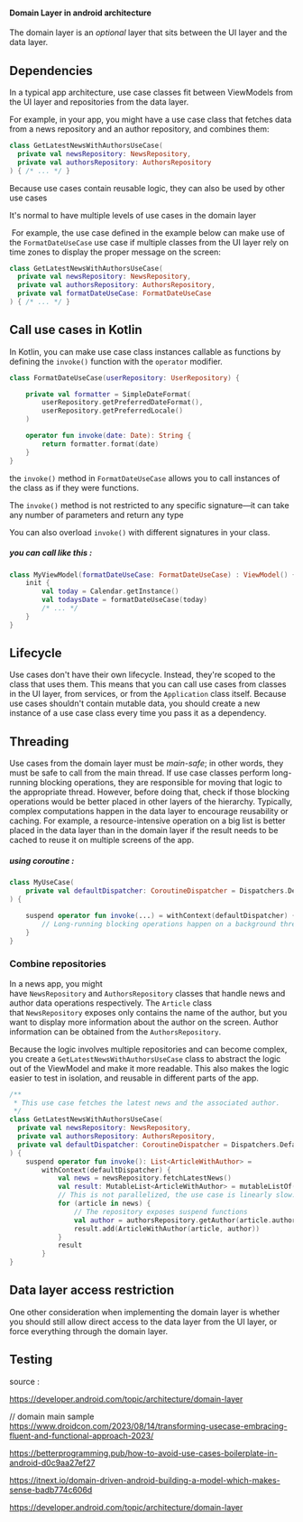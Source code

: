 #### Domain Layer in android architecture

The domain layer is an *optional* layer that sits between the UI layer and the data layer.

## Dependencies

In a typical app architecture, use case classes fit between ViewModels from the UI layer and repositories from the data layer.

For example, in your app, you might have a use case class that fetches data from a news repository and an author repository, and combines them:

```kt
class GetLatestNewsWithAuthorsUseCase(
  private val newsRepository: NewsRepository,
  private val authorsRepository: AuthorsRepository
) { /* ... */ }
```

Because use cases contain reusable logic, they can also be used by other use cases

It's normal to have multiple levels of use cases in the domain layer

 For example, the use case defined in the example below can make use of the `FormatDateUseCase` use case if multiple classes from the UI layer rely on time zones to display the proper message on the screen:

```kt
class GetLatestNewsWithAuthorsUseCase(
  private val newsRepository: NewsRepository,
  private val authorsRepository: AuthorsRepository,
  private val formatDateUseCase: FormatDateUseCase
) { /* ... */ }
```

## Call use cases in Kotlin

In Kotlin, you can make use case class instances callable as functions by defining the `invoke()` function with the `operator` modifier.

```kt
class FormatDateUseCase(userRepository: UserRepository) {

    private val formatter = SimpleDateFormat(
        userRepository.getPreferredDateFormat(),
        userRepository.getPreferredLocale()
    )

    operator fun invoke(date: Date): String {
        return formatter.format(date)
    }
}
```

the `invoke()` method in `FormatDateUseCase` allows you to call instances of the class as if they were functions.

The `invoke()` method is not restricted to any specific signature—it can take any number of parameters and return any type

You can also overload `invoke()` with different signatures in your class.

##### you can call like this :

```kt
class MyViewModel(formatDateUseCase: FormatDateUseCase) : ViewModel() {
    init {
        val today = Calendar.getInstance()
        val todaysDate = formatDateUseCase(today)
        /* ... */
    }
}
```

## Lifecycle

Use cases don't have their own lifecycle. Instead, they're scoped to the class that uses them. This means that you can call use cases from classes in the UI layer, from services, or from the `Application` class itself. Because use cases shouldn't contain mutable data, you should create a new instance of a use case class every time you pass it as a dependency.

## Threading

Use cases from the domain layer must be *main-safe*; in other words, they must be safe to call from the main thread. If use case classes perform long-running blocking operations, they are responsible for moving that logic to the appropriate thread. However, before doing that, check if those blocking operations would be better placed in other layers of the hierarchy. Typically, complex computations happen in the data layer to encourage reusability or caching. For example, a resource-intensive operation on a big list is better placed in the data layer than in the domain layer if the result needs to be cached to reuse it on multiple screens of the app.

##### using coroutine :

```kt
class MyUseCase(
    private val defaultDispatcher: CoroutineDispatcher = Dispatchers.Default
) {

    suspend operator fun invoke(...) = withContext(defaultDispatcher) {
        // Long-running blocking operations happen on a background thread.
    }
}
```

### Combine repositories

In a news app, you might have `NewsRepository` and `AuthorsRepository` classes that handle news and author data operations respectively. The `Article` class that `NewsRepository` exposes only contains the name of the author, but you want to display more information about the author on the screen. Author information can be obtained from the `AuthorsRepository`.

Because the logic involves multiple repositories and can become complex, you create a `GetLatestNewsWithAuthorsUseCase` class to abstract the logic out of the ViewModel and make it more readable. This also makes the logic easier to test in isolation, and reusable in different parts of the app.

```kt
/**
 * This use case fetches the latest news and the associated author.
 */
class GetLatestNewsWithAuthorsUseCase(
  private val newsRepository: NewsRepository,
  private val authorsRepository: AuthorsRepository,
  private val defaultDispatcher: CoroutineDispatcher = Dispatchers.Default
) {
    suspend operator fun invoke(): List<ArticleWithAuthor> =
        withContext(defaultDispatcher) {
            val news = newsRepository.fetchLatestNews()
            val result: MutableList<ArticleWithAuthor> = mutableListOf()
            // This is not parallelized, the use case is linearly slow.
            for (article in news) {
                // The repository exposes suspend functions
                val author = authorsRepository.getAuthor(article.authorId)
                result.add(ArticleWithAuthor(article, author))
            }
            result
        }
}
```



## Data layer access restriction

One other consideration when implementing the domain layer is whether you should still allow direct access to the data layer from the UI layer, or force everything through the domain layer.

## Testing



source :

https://developer.android.com/topic/architecture/domain-layer



// domain main sample 
https://www.droidcon.com/2023/08/14/transforming-usecase-embracing-fluent-and-functional-approach-2023/

https://betterprogramming.pub/how-to-avoid-use-cases-boilerplate-in-android-d0c9aa27ef27


https://itnext.io/domain-driven-android-building-a-model-which-makes-sense-badb774c606d

https://developer.android.com/topic/architecture/domain-layer
